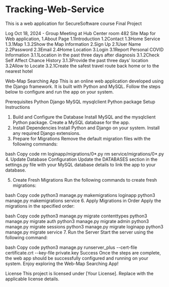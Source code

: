 # Tracking-Web-Service
This is a web application for SecureSoftware course Final Project

Log Oct 18, 2024 - Group Meeting at Hub Center room 482
Site Map for Web application,
1.About Page
1.1Introduction
1.2Contact
1.3Home Service
1.3.1Map
1.3.2Show the Map Information
2.Sign Up
2.1User Name
2.2Password
2.3Email
2.4Home Location
3.Login
3.1Report Personal COVID Information
3.1.1Location in the past three days after diagnosis
3.1.2Check Self Affect Chance History
3.1.3Provide the past three days' location
3.2Allow to Locate
3.2.1Create the safest travel route back home or to the nearest hotel




Web-Map Searching App
This is an online web application developed using the Django framework. It is built with Python and MySQL. Follow the steps below to configure and run the app on your system.

Prerequisites
Python
Django
MySQL
mysqlclient Python package
Setup Instructions
1. Build and Configure the Database
Install MySQL and the mysqlclient Python package.
Create a MySQL database for the app.
2. Install Dependencies
Install Python and Django on your system.
Install any required Django extensions.
3. Prepare for Migrations
Remove the default migration files with the following commands:

bash
Copy code
rm loginapp/migrations/0*.py
rm service/migrations/0*.py
4. Update Database Configuration
Update the DATABASES section in the settings.py file with your MySQL database details to link the app to your database.

5. Create Fresh Migrations
Run the following commands to create fresh migrations:

bash
Copy code
python3 manage.py makemigrations loginapp
python3 manage.py makemigrations service
6. Apply Migrations in Order
Apply the migrations in the specified order:

bash
Copy code
python3 manage.py migrate contenttypes
python3 manage.py migrate auth
python3 manage.py migrate admin
python3 manage.py migrate sessions
python3 manage.py migrate loginapp
python3 manage.py migrate service
7. Run the Server
Start the server using the following command:

bash
Copy code
python3 manage.py runserver_plus --cert-file certificate.crt --key-file private.key
Success
Once the steps are complete, the web app should be successfully configured and running on your system. Enjoy exploring the Web-Map Searching App!

License
This project is licensed under [Your License]. Replace with the applicable license details.
